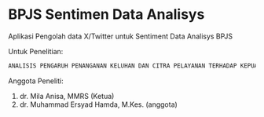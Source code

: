 # BPJS Sentimen Data Analisys

Aplikasi Pengolah data X/Twitter untuk Sentiment Data Analisys BPJS 

Untuk Penelitian:
```txt
ANALISIS PENGARUH PENANGANAN KELUHAN DAN CITRA PELAYANAN TERHADAP KEPUASAN PASIEN DI PLATFORM ONLINE BPJS KESEHATAN (STUDI KASUS BPJS KESEHATAN DI TWITTER)
```

Anggota Peneliti:
1. dr. Mila Anisa, MMRS (Ketua)
2. dr. Muhammad Ersyad Hamda, M.Kes. (anggota)
